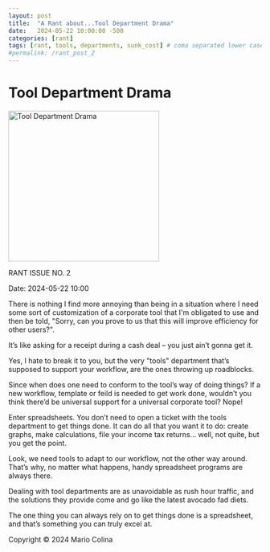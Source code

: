 ```yaml
---
layout: post
title:  "A Rant about...Tool Department Drama"
date:   2024-05-22 10:00:00 -500
categories: [rant]
tags: [rant, tools, departments, sunk_cost] # coma separated lower case
#permalink: /rant_post_2
---
```

# Tool Department Drama

<img src="{{ site.baseurl }}/assets/images/rant_2/1.png" alt="Tool Department Drama" width="300">

RANT ISSUE NO. 2

Date: 2024-05-22 10:00

There is nothing I find more annoying than being in a situation where I need some sort of customization of a corporate tool that I'm obligated to use and then be told, "Sorry, can you prove to us that this will improve efficiency for other users?".

It’s like asking for a receipt during a cash deal – you just ain’t gonna get it.

Yes, I hate to break it to you, but the very "tools" department that’s supposed to support your workflow, are the ones throwing up roadblocks.

Since when does one need to conform to the tool’s way of doing things? If a new workflow, template or feild is needed to get work done, wouldn’t you think there’d be universal support for a universal corporate tool? Nope! 

Enter spreadsheets. You don’t need to open a ticket with the tools department to get things done. It can do all that you want it to do: create graphs, make calculations, file your income tax returns... well, not quite, but you get the point.

Look, we need tools to adapt to our workflow, not the other way around. That’s why, no matter what happens, handy spreadsheet programs are always there. 

Dealing with tool departments are as unavoidable as rush hour traffic, and the solutions they provide come and go like the latest avocado fad diets. 

The one thing you can always rely on to get things done is a spreadsheet, and that’s something you can truly excel at.

Copyright © 2024 Mario Colina 
